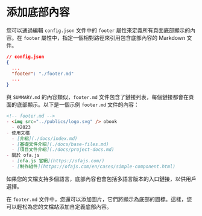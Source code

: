 # 添加底部內容

您可以通過編輯 `config.json` 文件中的 `footer` 屬性來定義所有頁面底部顯示的內容。在 `footer` 屬性中，指定一個相對路徑來引用包含底部內容的 Markdown 文件。

```json
// config.json
{
  ...
  "footer": "./footer.md"
  ...
}
```

與 `SUMMARY.md` 的內容類似，`footer.md` 文件包含了鏈接列表，每個鏈接都會在頁面的底部顯示。以下是一個示例 `footer.md` 文件的內容：

```markdown
<!-- footer.md -->
- <img src="../publics/logo.svg" /> obook
  - ©2023
- 使用文檔
  - [介紹](./docs/index.md)
  - [基礎文件介紹](./docs/base-files.md)
  - [項目文件介紹](./docs/project-docs.md)
- 關於 ofa.js
  - [ofa.js 官網](https://ofajs.com/)
  - [制作組件](https://ofajs.com/en/cases/simple-component.html)
```

如果您的文檔支持多個語言，底部內容也會包括多語言版本的入口鏈接，以供用戶選擇。

在 `footer.md` 文件中，您還可以添加圖片，它們將顯示為底部的圖標。這樣，您可以輕松為您的文檔站添加自定義底部內容。

